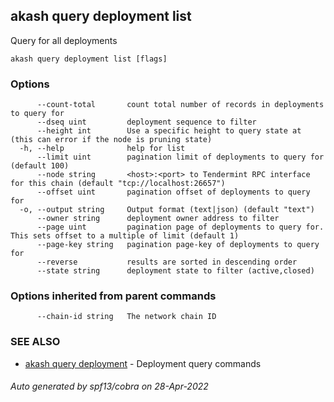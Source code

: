 ## akash query deployment list

Query for all deployments

```
akash query deployment list [flags]
```

### Options

```
      --count-total       count total number of records in deployments to query for
      --dseq uint         deployment sequence to filter
      --height int        Use a specific height to query state at (this can error if the node is pruning state)
  -h, --help              help for list
      --limit uint        pagination limit of deployments to query for (default 100)
      --node string       <host>:<port> to Tendermint RPC interface for this chain (default "tcp://localhost:26657")
      --offset uint       pagination offset of deployments to query for
  -o, --output string     Output format (text|json) (default "text")
      --owner string      deployment owner address to filter
      --page uint         pagination page of deployments to query for. This sets offset to a multiple of limit (default 1)
      --page-key string   pagination page-key of deployments to query for
      --reverse           results are sorted in descending order
      --state string      deployment state to filter (active,closed)
```

### Options inherited from parent commands

```
      --chain-id string   The network chain ID
```

### SEE ALSO

* [akash query deployment](akash_query_deployment.md)	 - Deployment query commands

###### Auto generated by spf13/cobra on 28-Apr-2022
